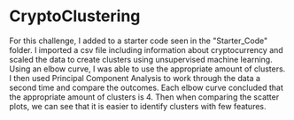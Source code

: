# CryptoClustering

For this challenge, I added to a starter code seen in the "Starter_Code" folder. I imported a csv file including information about cryptocurrency and scaled the data to create clusters using unsupervised machine learning. Using an elbow curve, I was able to use the appropriate amount of clusters. I then used Principal Component Analysis to work through the data a second time and compare the outcomes. Each elbow curve concluded that the appropriate amount of clusters is 4. Then when comparing the scatter plots, we can see that it is easier to identify clusters with few features. 
